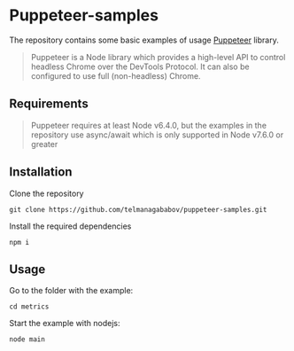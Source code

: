 # Puppeteer-samples
The repository contains some basic examples of usage [Puppeteer](https://github.com/GoogleChrome/puppeteer) library.

> Puppeteer is a Node library which provides a high-level API to control headless Chrome over the DevTools Protocol. It can also be configured to use full (non-headless) Chrome.

## Requirements
> Puppeteer requires at least Node v6.4.0, but the examples in the repository use async/await which is only supported in Node v7.6.0 or greater

## Installation
Clone the repository
```
git clone https://github.com/telmanagababov/puppeteer-samples.git
```
Install the required dependencies
```
npm i
```

## Usage
Go to the folder with the example:
```
cd metrics
```
Start the example with nodejs:
```
node main
```
